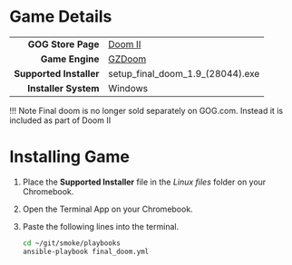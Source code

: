 
# Game Details

|  |  |
|--:|:--|
| **GOG Store Page** | [Doom II](https://www.gog.com/game/doom_ii) |
| **Game Engine** | [GZDoom](https://zdoom.org/index) |
| **Supported Installer** | setup_final_doom_1.9_(28044).exe |
| **Installer System** | Windows |

!!! Note
Final doom is no longer sold separately on GOG.com.  Instead it is included as part of Doom II

# Installing Game
1. Place the **Supported Installer** file in the *Linux files* folder on your Chromebook.
1. Open the Terminal App on your Chromebook.
1. Paste the following lines into the terminal.

   ~~~bash
   cd ~/git/smoke/playbooks
   ansible-playbook final_doom.yml
   ~~~
